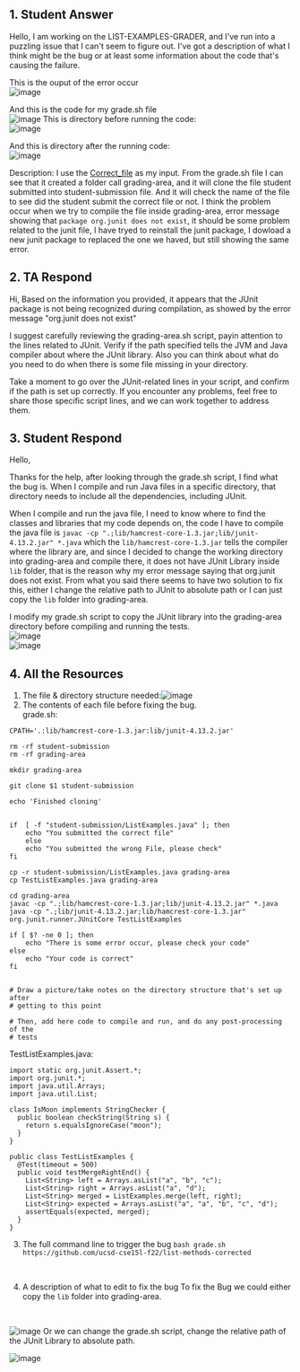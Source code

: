 ## 1. Student Answer



Hello, I am working on the LIST-EXAMPLES-GRADER, and I've run into a puzzling issue that I can't seem to figure out. I've got a description of what I think might be the bug or at least some information about the code that's causing the failure.


This is the ouput of the error occur
<br>
![image](https://github.com/ziyexiaohei/cse15l-lab-reports/assets/146874199/813e8b85-7860-48ab-aa6c-134df816a0b5)


And this is the code for my grade.sh file
<br>
![image](https://github.com/ziyexiaohei/cse15l-lab-reports/assets/146874199/e73385b5-f3c2-416e-b221-0d08c31ba0d9)
This is directory before running the code:
<br>
![image](https://github.com/ziyexiaohei/cse15l-lab-reports/assets/146874199/07395dd9-d927-4a11-acf8-5f9591560b0a)

And this is directory after the running code:
<br>
![image](https://github.com/ziyexiaohei/cse15l-lab-reports/assets/146874199/c72b3a47-cee1-4087-9c6d-cce3d30ae4c5)

Description: I use the [Correct_file](https://github.com/ucsd-cse15l-f22/list-methods-corrected) as my input. From the grade.sh file I can see that it created a folder call grading-area, and it will clone the file student submitted into student-submission file. And it will check the name of the file to see did the student submit the correct file or not. I think the problem occur when we try to compile the file inside grading-area, error message showing that `package org.junit does not exist`, it should be some problem related to the junit file, I have tryed to reinstall the junit package, I dowload a new junit package to replaced the one we haved, but still showing the same error.


## 2. TA Respond 

Hi, 
Based on the information you provided, it appears that the JUnit package is not being recognized during compilation, as showed by the error message "org.junit does not exist"

I suggest carefully reviewing the grading-area.sh script, payin attention to the lines related to JUnit. Verify if the path specified tells the JVM and Java compiler about where the JUnit library. Also you can think about what do you need to do when there is some file missing in your directory.

Take a moment to go over the JUnit-related lines in your script, and confirm if the path is set up correctly. If you encounter any problems, feel free to share those specific script lines, and we can work together to address them.




## 3. Student Respond

Hello, 

Thanks for the help, after looking through the grade.sh script, I find what the bug is. When I compile and run Java files in a specific directory, that directory needs to include all the dependencies, including JUnit.

When I compile and run the java file, I need to know where to find the classes and libraries that my code depends on, the code I have to compile the java file is `javac -cp ".;lib/hamcrest-core-1.3.jar;lib/junit-4.13.2.jar" *.java` which the `lib/hamcrest-core-1.3.jar` tells the compiler where the library are, and since I decided to change the working directory into grading-area and compile there, it does not have JUnit Library inside `lib` folder, that is the reason why my error message saying that org.junit does not exist. From what you said there seems to have two solution to fix this, either I change the relative path to JUnit to absolute path or I can just copy the `lib` folder into grading-area.

I modify my grade.sh script to copy the JUnit library into the grading-area directory before compiling and running the tests.<br>
![image](https://github.com/ziyexiaohei/cse15l-lab-reports/assets/146874199/2487f883-392a-4517-91d9-20eee8f85b8c)
<br>
![image](https://github.com/ziyexiaohei/cse15l-lab-reports/assets/146874199/49f22ea2-40e1-4631-af95-a77cc30ce151)


## 4. All the Resources

1. The file & directory structure needed:![image](https://github.com/ziyexiaohei/cse15l-lab-reports/assets/146874199/224c03a0-06e2-431e-9da7-66029f41afb2)
2. The contents of each file before fixing the bug. <br>
grade.sh:
```
CPATH='.:lib/hamcrest-core-1.3.jar:lib/junit-4.13.2.jar'

rm -rf student-submission
rm -rf grading-area

mkdir grading-area

git clone $1 student-submission

echo 'Finished cloning'


if  [ -f "student-submission/ListExamples.java" ]; then
    echo "You submitted the correct file"
    else
    echo "You submitted the wrong File, please check"
fi

cp -r student-submission/ListExamples.java grading-area
cp TestListExamples.java grading-area

cd grading-area
javac -cp ".;lib/hamcrest-core-1.3.jar;lib/junit-4.13.2.jar" *.java
java -cp ".;lib/junit-4.13.2.jar;lib/hamcrest-core-1.3.jar" org.junit.runner.JUnitCore TestListExamples

if [ $? -ne 0 ]; then
    echo "There is some error occur, please check your code"
else 
    echo "Your code is correct"
fi


# Draw a picture/take notes on the directory structure that's set up after
# getting to this point

# Then, add here code to compile and run, and do any post-processing of the
# tests
```

TestListExamples.java:
```
import static org.junit.Assert.*;
import org.junit.*;
import java.util.Arrays;
import java.util.List;

class IsMoon implements StringChecker {
  public boolean checkString(String s) {
    return s.equalsIgnoreCase("moon");
  }
}

public class TestListExamples {
  @Test(timeout = 500)
  public void testMergeRightEnd() {
    List<String> left = Arrays.asList("a", "b", "c");
    List<String> right = Arrays.asList("a", "d");
    List<String> merged = ListExamples.merge(left, right);
    List<String> expected = Arrays.asList("a", "a", "b", "c", "d");
    assertEquals(expected, merged);
  }
}
```
3. The full command line to trigger the bug `bash grade.sh https://github.com/ucsd-cse15l-f22/list-methods-corrected`
<br>

4. A description of what to edit to fix the bug
To fix the Bug we could either copy the `lib` folder into grading-area. 
<br>

![image](https://github.com/ziyexiaohei/cse15l-lab-reports/assets/146874199/17b841c4-a8b3-4afe-b533-a2d5c6a9aba9)
    Or we can change the grade.sh script, change the relative path of the JUnit Library to absolute path.
    <br>
    
![image](https://github.com/ziyexiaohei/cse15l-lab-reports/assets/146874199/01ae37df-5a86-4eb7-96e9-f6598a8cf58c)
